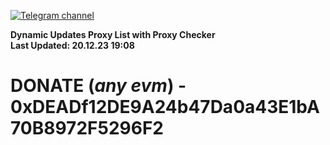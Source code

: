 [![Telegram channel](https://img.shields.io/endpoint?url=https://runkit.io/damiankrawczyk/telegram-badge/branches/master?url=https://t.me/n4z4v0d)](https://t.me/n4z4v0d) 

**Dynamic Updates Proxy List with Proxy Checker**  
**Last Updated: 20.12.23 19:08**

# DONATE (_any evm_) - 0xDEADf12DE9A24b47Da0a43E1bA70B8972F5296F2
